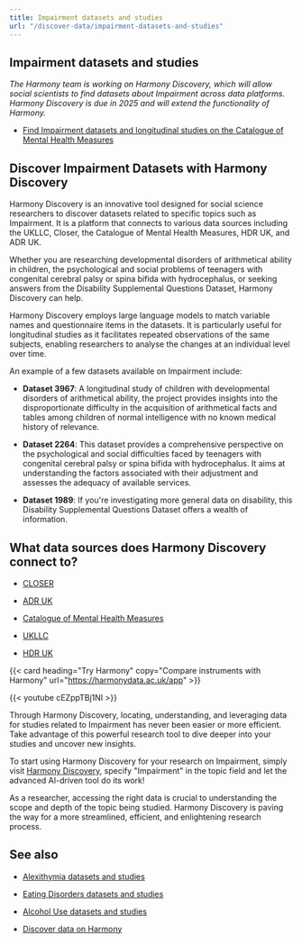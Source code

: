 ```yaml
---
title: Impairment datasets and studies
url: "/discover-data/impairment-datasets-and-studies"
---
```


## Impairment datasets and studies

*The Harmony team is working on Harmony Discovery, which will allow social scientists to find datasets about Impairment across data platforms. Harmony Discovery is due in 2025 and will extend the functionality of Harmony.*

* [Find Impairment datasets and longitudinal studies on the Catalogue of Mental Health Measures](https://www.cataloguementalhealth.ac.uk/?content=search&query=Topic:impairment)

## Discover Impairment Datasets with Harmony Discovery

Harmony Discovery is an innovative tool designed for social science researchers to discover datasets related to specific topics such as Impairment. It is a platform that connects to various data sources including the UKLLC, Closer, the Catalogue of Mental Health Measures, HDR UK, and ADR UK. 

Whether you are researching developmental disorders of arithmetical ability in children, the psychological and social problems of teenagers with congenital cerebral palsy or spina bifida with hydrocephalus, or seeking answers from the Disability Supplemental Questions Dataset, Harmony Discovery can help.

Harmony Discovery employs large language models to match variable names and questionnaire items in the datasets. It is particularly useful for longitudinal studies as it facilitates repeated observations of the same subjects, enabling researchers to analyse the changes at an individual level over time. 

An example of a few datasets available on Impairment include:

* **Dataset 3967**: A longitudinal study of children with developmental disorders of arithmetical ability, the project provides insights into the disproportionate difficulty in the acquisition of arithmetical facts and tables among children of normal intelligence with no known medical history of relevance.

* **Dataset 2264**: This dataset provides a comprehensive perspective on the psychological and social difficulties faced by teenagers with congenital cerebral palsy or spina bifida with hydrocephalus. It aims at understanding the factors associated with their adjustment and assesses the adequacy of available services.

* **Dataset 1989**: If you're investigating more general data on disability, this Disability Supplemental Questions Dataset offers a wealth of information.


## What data sources does Harmony Discovery connect to?

* [CLOSER](https://closer.ac.uk/)

* [ADR UK](https://www.adruk.org/data-access/data-catalogue/)

* [Catalogue of Mental Health Measures](https://www.cataloguementalhealth.ac.uk/)

* [UKLLC](https://explore.ukllc.ac.uk)

* [HDR UK](https://www.healthdatagateway.org/)

{{< card heading="Try Harmony" copy="Compare instruments with Harmony" url="https://harmonydata.ac.uk/app" >}}

{{< youtube cEZppTBj1NI >}}

Through Harmony Discovery, locating, understanding, and leveraging data for studies related to Impairment has never been easier or more efficient. Take advantage of this powerful research tool to dive deeper into your studies and uncover new insights.

To start using Harmony Discovery for your research on Impairment, simply visit [Harmony Discovery](https://www.harmony.ac.uk), specify "Impairment" in the topic field and let the advanced AI-driven tool do its work!

As a researcher, accessing the right data is crucial to understanding the scope and depth of the topic being studied. Harmony Discovery is paving the way for a more streamlined, efficient, and enlightening research process.

## See also

* [Alexithymia datasets and studies](/discover-data/alexithymia-datasets-and-studies)

* [Eating Disorders datasets and studies](/discover-data/eating-disorders-datasets-and-studies)

* [Alcohol Use datasets and studies](/discover-data/alcohol-use-datasets-and-studies)

* [Discover data on Harmony](/discover-data/)
